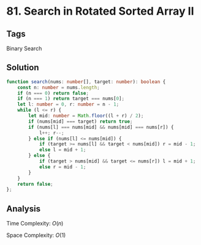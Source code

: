 # 81. Search in Rotated Sorted Array II

## Tags

Binary Search

## Solution

```TypeScript
function search(nums: number[], target: number): boolean {
    const n: number = nums.length;
    if (n === 0) return false;
    if (n === 1) return target === nums[0];
    let l: number = 0, r: number = n - 1;
    while (l <= r) {
        let mid: number = Math.floor((l + r) / 2);
        if (nums[mid] === target) return true;
        if (nums[l] === nums[mid] && nums[mid] === nums[r]) {
            l++; r--;
        } else if (nums[l] <= nums[mid]) {
            if (target >= nums[l] && target < nums[mid]) r = mid - 1;
            else l = mid + 1;
        } else {
            if (target > nums[mid] && target <= nums[r]) l = mid + 1;
            else r = mid - 1;
        }
    }
    return false;
};
```

## Analysis

Time Complexity: $O(n)$

Space Complexity: $O(1)$
